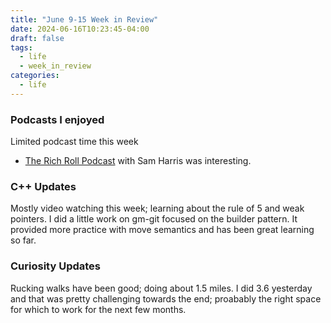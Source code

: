 ```yaml
---
title: "June 9-15 Week in Review"
date: 2024-06-16T10:23:45-04:00
draft: false
tags:
  - life
  - week_in_review
categories:
  - life
---
```


### Podcasts I enjoyed

Limited podcast time this week
* [The Rich Roll Podcast](https://www.richroll.com/podcast/sam-harris-838/) with Sam Harris was interesting.

### C++ Updates

Mostly video watching this week; learning about the rule of 5 and weak pointers.  I did a little work on gm-git focused on the builder pattern.  It provided more practice with move semantics and has been great learning so far.

### Curiosity Updates

Rucking walks have been good; doing about 1.5 miles.  I did 3.6 yesterday and that was pretty challenging towards the end; proabably the right space for which to work for the next few months.